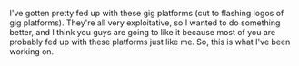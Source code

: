 
I've gotten pretty fed up with these gig platforms (cut to flashing logos of gig platforms). They're all very exploitative, so I wanted to do something better, and I think you guys are going to like it because most of you are probably fed up with these platforms just like me. So, this is what I've been working on.
